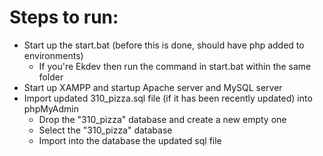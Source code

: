 # Steps to run:
* Start up the start.bat (before this is done, should have php added to environments)
  - If you're Ekdev then run the command in start.bat within the same folder
* Start up XAMPP and startup Apache server and MySQL server
* Import updated 310_pizza.sql file (if it has been recently updated) into phpMyAdmin
  - Drop the "310_pizza" database and create a new empty one
  - Select the "310_pizza" database
  - Import into the database the updated sql file